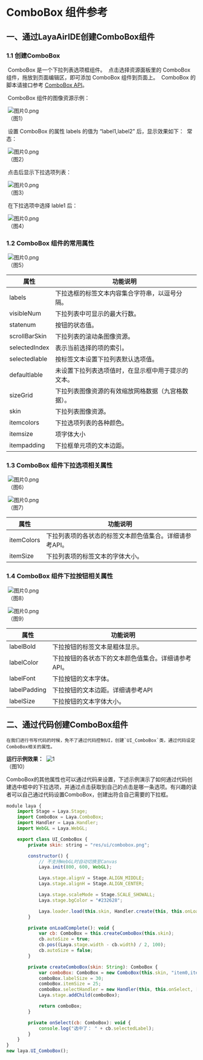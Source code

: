 # ComboBox 组件参考



## 一、通过LayaAirIDE创建ComboBox组件
### 1.1 创建ComboBox

​        ComboBox 是一个下拉列表选项框组件。
​        点击选择资源面板里的 ComboBox 组件，拖放到页面编辑区，即可添加 ComboBox 组件到页面上。
​        ComboBox 的脚本请接口参考  [ComboBox API](https://layaair2.ldc2.layabox.com/api2/Chinese/index.html?version=2.9.0beta&type=2D&category=UI&class=laya.ui.ComboBox)。

​        ComboBox 组件的图像资源示例：

​        ![图片0.png](img/1.png)<br/>
​    （图1）

​        设置 ComboBox 的属性 labels 的值为 “label1,label2” 后，显示效果如下：
​        常态：

​        ![图片0.png](img/2.png)<br/>
​    （图2）

​        点击后显示下拉选项列表：

​        ![图片0.png](img/3.png)<br/>
​    （图3）

​        在下拉选项中选择 lable1 后：

​        ![图片0.png](img/4.png)<br/>
​    （图4）



### 1.2 ComboBox 组件的常用属性

​        ![图片0.png](img/5.png)<br/>
​    （图5）

 

| **属性**      | **功能说明**                                       |
| ------------- | -------------------------------------------------- |
| labels        | 下拉选框的标签文本内容集合字符串，以逗号分隔。     |
| visibleNum    | 下拉列表中可显示的最大行数。                       |
| statenum      | 按钮的状态值。                                     |
| scrollBarSkin | 下拉列表的滚动条图像资源。                         |
| selectedIndex | 表示当前选择的项的索引。                           |
| selectedlable | 按标签文本设置下拉列表默认选项值。                 |
| defaultlable  | 未设置下拉列表选项值时，在显示框中用于提示的文本。 |
| sizeGrid      | 下拉列表图像资源的有效缩放网格数据（九宫格数据）。 |
| skin          | 下拉列表图像资源。                                 |
| itemcolors    | 下拉选项列表的各种颜色。                           |
| itemsize      | 项字体大小                                         |
| itempadding   | 下拉框单元项的文本边距。                           |

 

### 1.3 ComboBox 组件下拉选项相关属性
​        ![图片0.png](img/6.png)<br/>
​    （图6）

​        ![图片0.png](img/7.png)<br/>
​    （图7）

 

| **属性**     | **功能说明**                      |
| ---------- | ----------------------------- |
| itemColors | 下拉列表项的各状态的标签文本颜色值集合。详细请参考API。 |
| itemSize   | 下拉列表项的标签文本的字体大小。              |

 

 

### 1.4 ComboBox 组件下拉按钮相关属性

​        ![图片0.png](img/8.png)<br/>
​    （图8）

​        ![图片0.png](img/9.png)<br/>
​    （图9）

 

| **属性**       | **功能说明**                    |
| ------------ | --------------------------- |
| labelBold    | 下拉按钮的标签文本是粗体显示。             |
| labelColor   | 下拉按钮的各状态下的文本颜色值集合。详细请参考API。 |
| labelFont    | 下拉按钮的文本字体。                  |
| labelPadding | 下拉按钮的文本边距。详细请参考API          |
| labelSize    | 下拉按钮的文本字体大小。                |

 

## 二、通过代码创建ComboBox组件 

 	在我们进行书写代码的时候，免不了通过代码控制UI，创建`UI_ComboBox`类，通过代码设定ComboBox相关的属性。

**运行示例效果：**
​	![1](gif/1.gif)<br/>
​	（图10）

​	ComboBox的其他属性也可以通过代码来设置，下述示例演示了如何通过代码创建选中框中的下拉选项，并通过点击获取到自己的点击是哪一条选项。有兴趣的读者可以自己通过代码设置ComboBox，创建出符合自己需要的下拉框。

```javascript
module laya {
    import Stage = Laya.Stage;
    import ComboBox = Laya.ComboBox;
    import Handler = Laya.Handler;
    import WebGL = Laya.WebGL;

    export class UI_ComboBox {
        private skin: string = "res/ui/combobox.png";

        constructor() {
            // 不支持WebGL时自动切换至Canvas
            Laya.init(800, 600, WebGL);

            Laya.stage.alignV = Stage.ALIGN_MIDDLE;
            Laya.stage.alignH = Stage.ALIGN_CENTER;

            Laya.stage.scaleMode = Stage.SCALE_SHOWALL;
            Laya.stage.bgColor = "#232628";

            Laya.loader.load(this.skin, Handler.create(this, this.onLoadComplete));
        }

        private onLoadComplete(): void {
            var cb: ComboBox = this.createComboBox(this.skin);
            cb.autoSize = true;
            cb.pos((Laya.stage.width - cb.width) / 2, 100);
            cb.autoSize = false;
        }

        private createComboBox(skin: String): ComboBox {
            var comboBox: ComboBox = new ComboBox(this.skin, "item0,item1,item2,item3,item4,item5");
            comboBox.labelSize = 30;
            comboBox.itemSize = 25;
            comboBox.selectHandler = new Handler(this, this.onSelect, [comboBox]);
            Laya.stage.addChild(comboBox);

            return comboBox;
        }

        private onSelect(cb: ComboBox): void {
            console.log("选中了： " + cb.selectedLabel);
        }
    }
}
new laya.UI_ComboBox();
```

